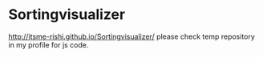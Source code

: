 # Sortingvisualizer
http://itsme-rishi.github.io/Sortingvisualizer/
please check temp repository in my profile for js code.
